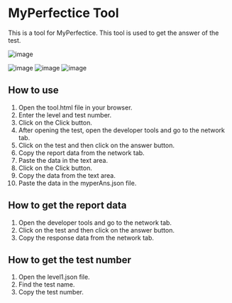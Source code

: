 # MyPerfectice Tool

This is a tool for MyPerfectice. This tool is used to get the answer of the test. 

![image](https://user-images.githubusercontent.com/61316762/208975611-df68ac38-77ca-434b-ae7e-389d20651799.png)

![image](https://user-images.githubusercontent.com/61316762/208975306-b6aabf6a-42ea-4e51-a2e6-1d339541c62e.png)
![image](https://user-images.githubusercontent.com/61316762/208975440-6df017db-3af0-4fea-af5f-db117c21a561.png)
![image](https://user-images.githubusercontent.com/61316762/208975529-4d1c51f0-55f9-4173-8bad-ff3e6a5c0093.png)

## How to use

1. Open the tool.html file in your browser.
2. Enter the level and test number.
3. Click on the Click button.
4. After opening the test, open the developer tools and go to the network tab.
5. Click on the test and then click on the answer button.
6. Copy the report data from the network tab.
7. Paste the data in the text area.
8. Click on the Click button.
9. Copy the data from the text area.
10. Paste the data in the myperAns.json file.

## How to get the report data

1. Open the developer tools and go to the network tab.
2. Click on the test and then click on the answer button.
3. Copy the response data from the network tab.

## How to get the test number

1. Open the level1.json file.
2. Find the test name.
3. Copy the test number.
